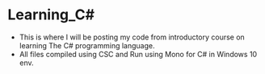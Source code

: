 # Learning_C#

- This is where I will be posting my code from introductory course on learning The C# programming language.
- All files compiled using CSC and Run using Mono for C# in Windows 10 env.
